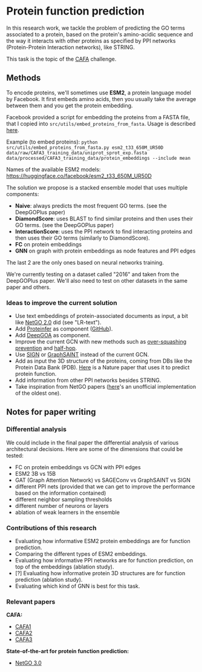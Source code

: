 # Protein function prediction

In this research work, we tackle the problem of predicting the GO terms associated to a protein, based on the protein's amino-acidic sequence and the way it interacts with other proteins as specified by PPI networks (Protein-Protein Interaction networks), like STRING.

This task is the topic of the [CAFA](https://genomebiology.biomedcentral.com/articles/10.1186/s13059-019-1835-8) challenge.

## Methods

To encode proteins, we'll sometimes use **ESM2**, a protein language model by Facebook. It first embeds amino acids, then you usually take the average between them and you get the protein embedding.

Facebook provided a script for embedding the proteins from a FASTA file, that I copied into `src/utils/embed_proteins_from_fasta`. Usage is described [here](https://github.com/facebookresearch/esm). 

Example (to embed proteins): `python src/utils/embed_proteins_from_fasta.py esm2_t33_650M_UR50D data/raw/CAFA3_training_data/uniprot_sprot_exp.fasta data/processed/CAFA3_training_data/protein_embeddings --include mean`

Names of the available ESM2 models: https://huggingface.co/facebook/esm2_t33_650M_UR50D

The solution we propose is a stacked ensemble model that uses multiple components:
- **Naive**: always predicts the most frequent GO terms. (see the DeepGOPlus paper)
- **DiamondScore**: uses BLAST to find similar proteins and then uses their GO terms. (see the DeepGOPlus paper)
- **InteractionScore**: uses the PPI network to find interacting proteins and then uses their GO terms (similarly to DiamondScore).
- **FC** on protein embeddings
- **GNN** on graph with protein embeddings as node features and PPI edges

The last 2 are the only ones based on neural networks training.

We're currently testing on a dataset called "2016" and taken from the DeepGOPlus paper. We'll also need to test on other datasets in the same paper and others.

### Ideas to improve the current solution

- Use text embeddings of protein-associated documents as input, a bit like [NetGO 2.0](https://academic.oup.com/nar/article/49/W1/W469/6285266#267025483) did (see "LR-text").
- Add [Proteinfer](https://google-research.github.io/proteinfer/) as component ([GitHub](https://github.com/google-research/proteinfer/tree/master)).
- Add [DeepGOA](https://ieeexplore.ieee.org/document/8983075) as component.
- Improve the current GCN with new methods such as [over-squashing prevention](https://arxiv.org/abs/2306.03589) and [half-hop](https://www.linkedin.com/posts/petarvelickovic_icml2023-activity-7090395512402534401-TGxD/?utm_source=share&utm_medium=member_desktop).
- Use [SIGN](https://arxiv.org/pdf/2004.11198.pdf) or [GraphSAINT](https://arxiv.org/abs/1907.04931) instead of the current GCN.
- Add as input the 3D structure of the proteins, coming from DBs like the Protein Data Bank (PDB). [Here](https://www.nature.com/articles/s41467-021-23303-9) is a Nature paper that uses it to predict protein function.
- Add information from other PPI networks besides STRING.
- Take inspiration from NetGO papers ([here](https://github.com/paccanarolab/netgo)'s an unofficial implementation of the oldest one).

## Notes for paper writing

### Differential analysis

We could include in the final paper the differential analysis of various architectural decisions. Here are some of the dimensions that could be tested:
- FC on protein embeddings vs GCN with PPI edges
- ESM2 3B vs 15B
- GAT (Graph Attention Network) vs SAGEConv vs GraphSAINT vs SIGN
- different PPI nets (provided that we can get to improve the performance based on the information contained)
- different neighbor sampling thresholds
- different number of neurons or layers
- ablation of weak learners in the ensemble

### Contributions of this research

- Evaluating how informative ESM2 protein embeddings are for function prediction.
- Comparing the different types of ESM2 embeddings.
- Evaluating how informative PPI networks are for function prediction, on top of the embeddings (ablation study).
- \[?\] Evaluating how informative protein 3D structures are for function prediction (ablation study).
- Evaluating which kind of GNN is best for this task.

### Relevant papers

**CAFA:**
- [CAFA1](http://www.ncbi.nlm.nih.gov/pubmed/23353650)
- [CAFA2](http://www.ncbi.nlm.nih.gov/pubmed/27604469)
- [CAFA3](https://genomebiology.biomedcentral.com/articles/10.1186/s13059-019-1835-8)

**State-of-the-art for protein function prediction:**
- [NetGO 3.0](https://www.sciencedirect.com/science/article/pii/S1672022923000669)